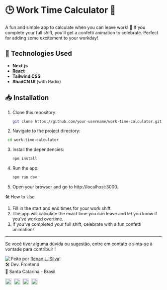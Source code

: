 # 🕒 Work Time Calculator 🎉

A fun and simple app to calculate when you can leave work! 🎉 If you complete your full shift, you'll get a confetti animation to celebrate. Perfect for adding some excitement to your workday!

## 🚀 Technologies Used

- **Next.js**
- **React**
- **Tailwind CSS**
- **ShadCN UI** (with Radix)

## 📥 Installation

1. Clone this repository:
   ```bash
   git clone https://github.com/your-username/work-time-calculator.git
   ```
2. Navigate to the project directory:
  ```bash
   cd work-time-calculator
   ```
3. Install the dependencies:
   ```bash
   npm install
   ```
4. Run the app:
   ```bash
   npm run dev
   ```
5. Open your browser and go to http://localhost:3000. 
   
🛠️ How to Use
 1. Fill in the start and end times for your work shift.
 2. The app will calculate the exact time you can leave and let you know if you’ve worked overtime.
 3. If you’ve completed your full shift, celebrate with a fun confetti animation!

---

Se você tiver alguma dúvida ou sugestão, entre em contato e sinta-se à vontade para contribuir !

<img align="left" src="https://avatars.githubusercontent.com/renyzeraa?size=100">

Feito por [Renan L. Silva](https://github.com/renyzeraa)! <br>
🛠 Dev. Frontend <br>
📍 Santa Catarina - Brasil <br>

<a href="https://www.linkedin.com/in/renyzeraa" target="_blank"><img src="https://img.shields.io/badge/LinkedIn-0077B5?style=flat&logo=linkedin&logoColor=white" alt="LinkedIn Badge" height="20"></a>&nbsp;
<a href="mailto:renansilvaytb@gmail.com" target="_blank"><img src="https://img.shields.io/badge/Gmail-D14836?style=flat&logo=gmail&logoColor=white" alt="Gmail Badge" height="20"></a>&nbsp;
<a href="#"><img src="https://img.shields.io/badge/Discord-%237289DA.svg?logo=discord&logoColor=white" title="renan_s#7826" alt="Discord Badge" height="20"></a>&nbsp;
<a href="https://www.github.com/renyzeraa" target="_blank"><img src="https://img.shields.io/badge/GitHub-100000?style=flat&logo=github&logoColor=white" alt="GitHub Badge" height="20"></a>&nbsp;

<br clear="left"/>